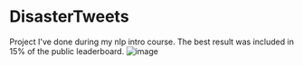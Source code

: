 # DisasterTweets
Project I've done during my nlp intro course.
The best result was included in 15% of the public leaderboard.
![image](https://github.com/m4xig1/DisasterTweets/assets/89995119/8e94c683-2231-4033-9128-09fe3a4183a8)
